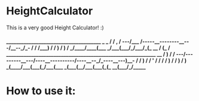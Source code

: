 # HeightCalculator
This is a very good Height Calculator! :)


<h4>______________________________________
    _     _                           
    /    /          ,         /       
---/___ /-----__--------__---/__--_/_-
  /    /    /___) /   /   ) /   ) /   
_/____/____(___ _/___(___/_/___/_(_ __
                        /             
                    (_ /              
____________________________________________________________
      __                                                    
    /    )         /                /                       
---/---------__---/----__----------/----__--_/_----__---)__-
  /        /   ) /   /   ' /   /  /   /   ) /    /   ) /   )
_(____/___(___(_/___(___ _(___(__/___(___(_(_ __(___/_/_____ </h4>


<h1>How to use it:</h1>
